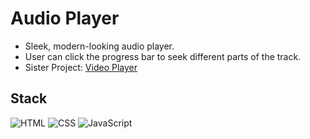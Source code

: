 # Audio Player

* Sleek, modern-looking audio player.
* User can click the progress bar to seek different parts of the track.
* Sister Project: <a href='https://github.com/yusufabukar/video-player/' target='_blank'>Video Player</a>

## Stack

![HTML](https://img.shields.io/badge/-HTML-E34F26?style=flat-square&logo=html5&logoColor=white)
![CSS](https://img.shields.io/badge/-CSS-1572B6?style=flat-square&logo=css3)
![JavaScript](https://img.shields.io/badge/-JavaScript-F7DF1E?style=flat-square&logo=javascript&logoColor=black)
